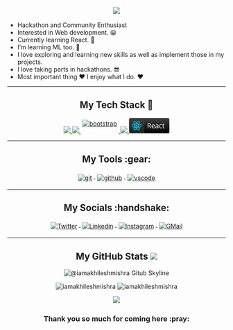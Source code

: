 <!-- markdownlint-disable-next-line -->
<p align="center"><img src="https://github-hero-readme.vercel.app/api?username=iamakhileshmishra&linkedin=iamakhileshmishra&twitter=akhilesh1m" href="https://linktr.ee/iamakhileshmishra"/>

- Hackathon and Community Enthusiast
- Interested in Web development. :grinning:
- Currently learning React. :star_struck:
- I’m learning ML too. :muscle:
- I love exploring and learning new skills as well as implement those in my projects.
- I love taking parts in hackathons. :sunglasses:
- Most important thing :heart: I enjoy what I do. :heart:

---
<!-- Badges used from https://github.com/klaasnicolaas/ColoredBadges -->
<h2 align="center">My Tech Stack 🧰</h2>
<p align="center">
<a href="#">
<img src="https://raw.githubusercontent.com/klaasnicolaas/ColoredBadges/master/svg/dev/languages/html.svg">
</a>
<a href="#">
<img src="https://raw.githubusercontent.com/klaasnicolaas/ColoredBadges/master/svg/dev/languages/css3.svg">
</a>
<a href="https://getbootstrap.com/">
    <img src="https://raw.githubusercontent.com/klaasnicolaas/ColoredBadges/master/svg/dev/frameworks/bootstrap.svg" alt="bootstrap" style="vertical-align:top; margin:4px">
</a>
<a href="https://developer.mozilla.org/en-US/docs/Web/JavaScript">
<img src="https://raw.githubusercontent.com/klaasnicolaas/ColoredBadges/master/svg/dev/languages/js.svg">
</a>   
<a href="https://reactjs.org/">
<img src="https://github.com/Cusatelli/Colored-Badges/blob/main/svg/frameworks/react.svg" height="35" />
</a>
</p>

---

<h2 align="center">My Tools :gear: </h2>
<p align="center">
<a href="https://git-scm.com">
<img src="https://raw.githubusercontent.com/klaasnicolaas/ColoredBadges/prod/svg/dev/tools/git.svg" alt="git" style="vertical-align:top; margin:4px">
</a>
<a href="https://github.com/iamakhileshmishra">
<img src="https://raw.githubusercontent.com/klaasnicolaas/ColoredBadges/prod/svg/dev/services/github.svg" alt="github" style="vertical-align:top; margin:4px">
</a>
<a href="https://code.visualstudio.com/">
<img src="https://raw.githubusercontent.com/klaasnicolaas/ColoredBadges/master/svg/dev/tools/visualstudio_code.svg" alt="vscode" style="vertical-align:top; margin:4px">
</a>
</p>

---

<h2 align="center">My Socials :handshake: </h2>
<p align="center">
<a href="https://twitter.com/akhilesh1m">
<img src="https://raw.githubusercontent.com/klaasnicolaas/ColoredBadges/master/svg/social/twitter.svg" alt="Twitter" style="vertical-align:top; margin:4px">
</a>
<a href="https://linkedin.com/in/iamakhileshmishra">
<img src="https://raw.githubusercontent.com/klaasnicolaas/ColoredBadges/master/svg/social/linkedin.svg" alt="Linkedin" style="vertical-align:top; margin:4px">
</a>
<a href="https://instagram.com/iamakhileshmishra">
<img src="https://raw.githubusercontent.com/klaasnicolaas/ColoredBadges/prod/svg/social/instagram.svg" alt="Instagram" style="vertical-align:top; margin:4px">
</a>
<a href="mailto:contactakhileshmishra@gmail.com">
<img src="https://raw.githubusercontent.com/klaasnicolaas/ColoredBadges/prod/svg/social/gmail.svg" alt="GMail" style="vertical-align:top; margin:4px">
</a>
</p>

---

<h2 align="center">My GitHub Stats <img src="https://github.githubassets.com/images/spinners/octocat-spinner-64.gif"/></h2>

<p align="center"><img src="https://github.com/iamakhileshmishra/iamakhileshmishra/blob/main/ezgif.com-gif-maker.gif" alt="@iamakhileshmishra Gitub Skyline" width="600" /></p>

<p align="center"><img src="https://github-readme-stats.vercel.app/api?username=iamakhileshmishra&theme=dracula&show_icons=true" alt="iamakhileshmishra" width="400" />
<img src="http://github-readme-streak-stats.herokuapp.com?user=iamakhileshmishra&theme=dracula&hide_border=false" alt ="iamakhileshmishra" width="400" />
</p>

<p align="center"> <img src="https://github.com/iamakhileshmishra/iamakhileshmishra/blob/output/github-contribution-grid-snake.svg" width="700" /> </p>

<h3 align="center">Thank you so much for coming here :pray:</h3>

